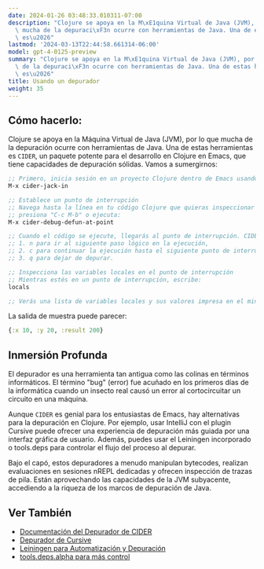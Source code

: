 ```yaml
---
date: 2024-01-26 03:48:33.010311-07:00
description: "Clojure se apoya en la M\xE1quina Virtual de Java (JVM), por lo que\
  \ mucha de la depuraci\xF3n ocurre con herramientas de Java. Una de estas herramientas\
  \ es\u2026"
lastmod: '2024-03-13T22:44:58.661314-06:00'
model: gpt-4-0125-preview
summary: "Clojure se apoya en la M\xE1quina Virtual de Java (JVM), por lo que mucha\
  \ de la depuraci\xF3n ocurre con herramientas de Java. Una de estas herramientas\
  \ es\u2026"
title: Usando un depurador
weight: 35
---
```


## Cómo hacerlo:
Clojure se apoya en la Máquina Virtual de Java (JVM), por lo que mucha de la depuración ocurre con herramientas de Java. Una de estas herramientas es `CIDER`, un paquete potente para el desarrollo en Clojure en Emacs, que tiene capacidades de depuración sólidas. Vamos a sumergirnos:

```clojure
;; Primero, inicia sesión en un proyecto Clojure dentro de Emacs usando CIDER
M-x cider-jack-in

;; Establece un punto de interrupción
;; Navega hasta la línea en tu código Clojure que quieras inspeccionar y
;; presiona "C-c M-b" o ejecuta:
M-x cider-debug-defun-at-point

;; Cuando el código se ejecute, llegarás al punto de interrupción. CIDER te pedirá con:
;; 1. n para ir al siguiente paso lógico en la ejecución,
;; 2. c para continuar la ejecución hasta el siguiente punto de interrupción,
;; 3. q para dejar de depurar.

;; Inspecciona las variables locales en el punto de interrupción
;; Mientras estés en un punto de interrupción, escribe:
locals

;; Verás una lista de variables locales y sus valores impresa en el minibuffer.
```
La salida de muestra puede parecer:
```clojure
{:x 10, :y 20, :result 200}
```

## Inmersión Profunda
El depurador es una herramienta tan antigua como las colinas en términos informáticos. El término "bug" (error) fue acuñado en los primeros días de la informática cuando un insecto real causó un error al cortocircuitar un circuito en una máquina.

Aunque `CIDER` es genial para los entusiastas de Emacs, hay alternativas para la depuración en Clojure. Por ejemplo, usar IntelliJ con el plugin Cursive puede ofrecer una experiencia de depuración más guiada por una interfaz gráfica de usuario. Además, puedes usar el Leiningen incorporado o tools.deps para controlar el flujo del proceso al depurar.

Bajo el capó, estos depuradores a menudo manipulan bytecodes, realizan evaluaciones en sesiones nREPL dedicadas y ofrecen inspección de trazas de pila. Están aprovechando las capacidades de la JVM subyacente, accediendo a la riqueza de los marcos de depuración de Java.

## Ver También
- [Documentación del Depurador de CIDER](https://docs.cider.mx/cider/debugging/debugger.html)
- [Depurador de Cursive](https://cursive-ide.com/userguide/debugging.html)
- [Leiningen para Automatización y Depuración](https://leiningen.org/)
- [tools.deps.alpha para más control](https://github.com/clojure/tools.deps.alpha)
